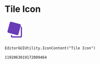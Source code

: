 # Tile Icon
![](/img/Tile%20Icon.png)

``` CSharp
EditorGUIUtility.IconContent("Tile Icon")
```
```
1192063019172009464
```
